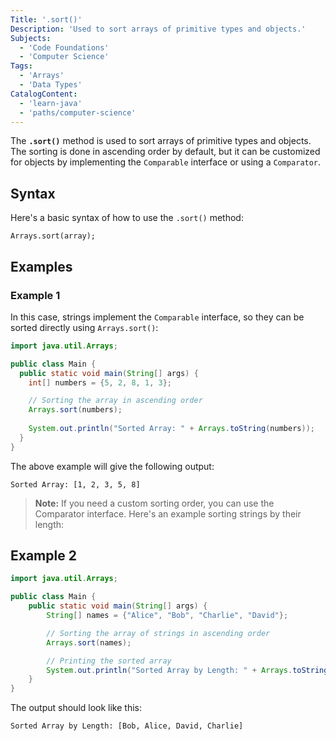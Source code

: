 ```yaml
---
Title: '.sort()'
Description: 'Used to sort arrays of primitive types and objects.'
Subjects:
  - 'Code Foundations'
  - 'Computer Science'
Tags:
  - 'Arrays'
  - 'Data Types'
CatalogContent:
  - 'learn-java'
  - 'paths/computer-science'
---
```


The **`.sort()`** method is used to sort arrays of primitive types and objects. The sorting is done in ascending order by default, but it can be customized for objects by implementing the `Comparable` interface or using a `Comparator`.

## Syntax

Here's a basic syntax of how to use the `.sort()` method:

```pseudo
Arrays.sort(array);
```

## Examples

### Example 1

In this case, strings implement the `Comparable` interface, so they can be sorted directly using `Arrays.sort()`:

```java
import java.util.Arrays;

public class Main {
  public static void main(String[] args) {
    int[] numbers = {5, 2, 8, 1, 3};

    // Sorting the array in ascending order
    Arrays.sort(numbers);
    
    System.out.println("Sorted Array: " + Arrays.toString(numbers));
  }
}
```

The above example will give the following output:

```shell
Sorted Array: [1, 2, 3, 5, 8]
```

> **Note:** If you need a custom sorting order, you can use the Comparator interface. Here's an example sorting strings by their length:

## Example 2


```java
import java.util.Arrays;

public class Main {
    public static void main(String[] args) {
        String[] names = {"Alice", "Bob", "Charlie", "David"};

        // Sorting the array of strings in ascending order
        Arrays.sort(names);

        // Printing the sorted array
        System.out.println("Sorted Array by Length: " + Arrays.toString(names));
    }
}
```

The output should look like this:

```shell
Sorted Array by Length: [Bob, Alice, David, Charlie]
```
